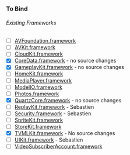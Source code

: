 ### To Bind
###### Existing Frameworks
- [ ] [AVFoundation.framework](https://github.com/xamarin/xamarin-macios/wiki/AVFoundation-tvOS-Beta1)
- [ ] [AVKit.framework](https://github.com/xamarin/xamarin-macios/wiki/AVKit-tvOS-Beta1)
- [ ] [CloudKit.framework](https://github.com/xamarin/xamarin-macios/wiki/CloudKit-tvOS-Beta1)
- [X] [CoreData.framework](https://github.com/xamarin/xamarin-macios/wiki/CoreData-tvOS-Beta1) - no source changes
- [X] [GameplayKit.framework](https://github.com/xamarin/xamarin-macios/wiki/GameplayKit-tvOS-Beta1) - no source changes
- [ ] [HomeKit.framework](https://github.com/xamarin/xamarin-macios/wiki/HomeKit-tvOS-Beta1)
- [ ] [MediaPlayer.framework](https://github.com/xamarin/xamarin-macios/wiki/MediaPlayer-tvOS-Beta1)
- [ ] [ModelIO.framework](https://github.com/xamarin/xamarin-macios/wiki/ModelIO-tvOS-Beta1)
- [ ] [Photos.framework](https://github.com/xamarin/xamarin-macios/wiki/Photos-tvOS-Beta1)
- [X] [QuartzCore.framework](https://github.com/xamarin/xamarin-macios/wiki/QuartzCore-tvOS-Beta1) - no source changes
- [ ] [ReplayKit.framework](https://github.com/xamarin/xamarin-macios/wiki/ReplayKit-tvOS-Beta1) - Sebastien
- [ ] [Security.framework](https://github.com/xamarin/xamarin-macios/wiki/Security-tvOS-Beta1) - Sebastien
- [ ] [SpriteKit.framework](https://github.com/xamarin/xamarin-macios/wiki/SpriteKit-tvOS-Beta1)
- [ ] [StoreKit.framework](https://github.com/xamarin/xamarin-macios/wiki/StoreKit-tvOS-Beta1)
- [X] [TVMLKit.framework](https://github.com/xamarin/xamarin-macios/wiki/TVMLKit-tvOS-Beta1) - No source changes
- [ ] [UIKit.framework](https://github.com/xamarin/xamarin-macios/wiki/UIKit-tvOS-Beta1) - Sebastien
- [ ] [VideoSubscriberAccount.framework](https://github.com/xamarin/xamarin-macios/wiki/VideoSubscriberAccount-tvOS-Beta1)
